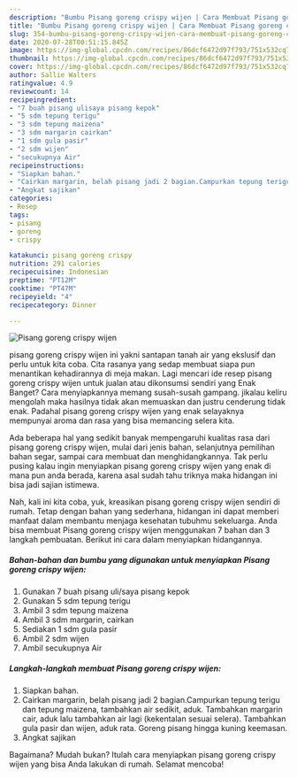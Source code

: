 ```yaml
---
description: "Bumbu Pisang goreng crispy wijen | Cara Membuat Pisang goreng crispy wijen Yang Paling Enak"
title: "Bumbu Pisang goreng crispy wijen | Cara Membuat Pisang goreng crispy wijen Yang Paling Enak"
slug: 354-bumbu-pisang-goreng-crispy-wijen-cara-membuat-pisang-goreng-crispy-wijen-yang-paling-enak
date: 2020-07-28T00:51:15.845Z
image: https://img-global.cpcdn.com/recipes/86dcf6472d97f793/751x532cq70/pisang-goreng-crispy-wijen-foto-resep-utama.jpg
thumbnail: https://img-global.cpcdn.com/recipes/86dcf6472d97f793/751x532cq70/pisang-goreng-crispy-wijen-foto-resep-utama.jpg
cover: https://img-global.cpcdn.com/recipes/86dcf6472d97f793/751x532cq70/pisang-goreng-crispy-wijen-foto-resep-utama.jpg
author: Sallie Walters
ratingvalue: 4.9
reviewcount: 14
recipeingredient:
- "7 buah pisang ulisaya pisang kepok"
- "5 sdm tepung terigu"
- "3 sdm tepung maizena"
- "3 sdm margarin cairkan"
- "1 sdm gula pasir"
- "2 sdm wijen"
- "secukupnya Air"
recipeinstructions:
- "Siapkan bahan."
- "Cairkan margarin, belah pisang jadi 2 bagian.Campurkan tepung terigu dan tepung maizena, tambahkan air sedikit, aduk. Tambahkan margarin cair, aduk lalu tambahkan air lagi (kekentalan sesuai selera). Tambahkan gula pasir dan wijen, aduk rata. Goreng pisang hingga kuning keemasan."
- "Angkat sajikan"
categories:
- Resep
tags:
- pisang
- goreng
- crispy

katakunci: pisang goreng crispy 
nutrition: 291 calories
recipecuisine: Indonesian
preptime: "PT12M"
cooktime: "PT47M"
recipeyield: "4"
recipecategory: Dinner

---
```



![Pisang goreng crispy wijen](https://img-global.cpcdn.com/recipes/86dcf6472d97f793/751x532cq70/pisang-goreng-crispy-wijen-foto-resep-utama.jpg)


pisang goreng crispy wijen ini yakni santapan tanah air yang ekslusif dan perlu untuk kita coba. Cita rasanya yang sedap membuat siapa pun menantikan kehadirannya di meja makan.
Lagi mencari ide resep pisang goreng crispy wijen untuk jualan atau dikonsumsi sendiri yang Enak Banget? Cara menyiapkannya memang susah-susah gampang. jikalau keliru mengolah maka hasilnya tidak akan memuaskan dan justru cenderung tidak enak. Padahal pisang goreng crispy wijen yang enak selayaknya mempunyai aroma dan rasa yang bisa memancing selera kita.

Ada beberapa hal yang sedikit banyak mempengaruhi kualitas rasa dari pisang goreng crispy wijen, mulai dari jenis bahan, selanjutnya pemilihan bahan segar, sampai cara membuat dan menghidangkannya. Tak perlu pusing kalau ingin menyiapkan pisang goreng crispy wijen yang enak di mana pun anda berada, karena asal sudah tahu triknya maka hidangan ini bisa jadi sajian istimewa.




Nah, kali ini kita coba, yuk, kreasikan pisang goreng crispy wijen sendiri di rumah. Tetap dengan bahan yang sederhana, hidangan ini dapat memberi manfaat dalam membantu menjaga kesehatan tubuhmu sekeluarga. Anda bisa membuat Pisang goreng crispy wijen menggunakan 7 bahan dan 3 langkah pembuatan. Berikut ini cara dalam menyiapkan hidangannya.

<!--inarticleads1-->

##### Bahan-bahan dan bumbu yang digunakan untuk menyiapkan Pisang goreng crispy wijen:

1. Gunakan 7 buah pisang uli/saya pisang kepok
1. Gunakan 5 sdm tepung terigu
1. Ambil 3 sdm tepung maizena
1. Ambil 3 sdm margarin, cairkan
1. Sediakan 1 sdm gula pasir
1. Ambil 2 sdm wijen
1. Ambil secukupnya Air




<!--inarticleads2-->

##### Langkah-langkah membuat Pisang goreng crispy wijen:

1. Siapkan bahan.
1. Cairkan margarin, belah pisang jadi 2 bagian.Campurkan tepung terigu dan tepung maizena, tambahkan air sedikit, aduk. Tambahkan margarin cair, aduk lalu tambahkan air lagi (kekentalan sesuai selera). Tambahkan gula pasir dan wijen, aduk rata. Goreng pisang hingga kuning keemasan.
1. Angkat sajikan




Bagaimana? Mudah bukan? Itulah cara menyiapkan pisang goreng crispy wijen yang bisa Anda lakukan di rumah. Selamat mencoba!
